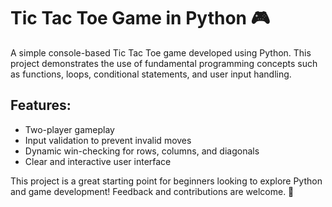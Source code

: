 
# Tic Tac Toe Game in Python 🎮
A simple console-based Tic Tac Toe game developed using Python. This project demonstrates the use of fundamental programming concepts such as functions, loops, conditional statements, and user input handling.  

## Features:
- Two-player gameplay
- Input validation to prevent invalid moves
- Dynamic win-checking for rows, columns, and diagonals
- Clear and interactive user interface  

This project is a great starting point for beginners looking to explore Python and game development! Feedback and contributions are welcome. 🙌
